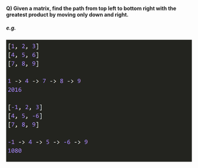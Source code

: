 #### Q) Given a matrix, find the path from top left to bottom right with the greatest product by moving only down and right.

##### e.g.

![Example](./example-images/q3-example.png)
